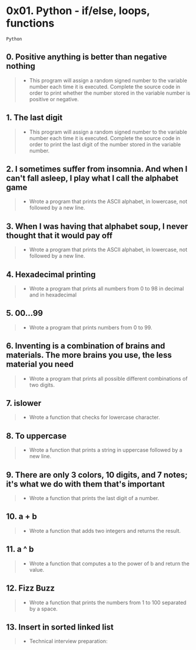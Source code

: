 # 0x01. Python - if/else, loops, functions
 `Python`

## 0. Positive anything is better than negative nothing
> - This program will assign a random signed number to the variable number each time it is executed. Complete the source code in order to print whether the number stored in the variable number is positive or negative.

## 1. The last digit
> - This program will assign a random signed number to the variable number each time it is executed. Complete the source code in order to print the last digit of the number stored in the variable number.

## 2. I sometimes suffer from insomnia. And when I can't fall asleep, I play what I call the alphabet game
> - Wrote a program  that prints the ASCII alphabet, in lowercase, not followed by a new line.

## 3. When I was having that alphabet soup, I never thought that it would pay off
> - Wrote a program that prints the ASCII alphabet, in lowercase, not followed by a new line.

## 4. Hexadecimal printing
> - Wrote a program that prints all numbers from 0 to 98 in decimal and in hexadecimal

## 5. 00...99
> - Wrote a program that prints numbers from 0 to 99.

## 6. Inventing is a combination of brains and materials. The more brains you use, the less material you need
> - Wrote a program that prints all possible different combinations of two digits.

## 7. islower
> - Wrote a function that checks for lowercase character.

## 8. To uppercase
> - Wrote a function that prints a string in uppercase followed by a new line.

## 9. There are only 3 colors, 10 digits, and 7 notes; it's what we do with them that's important
> - Wrote a function that prints the last digit of a number.

## 10. a + b
> - Wrote a function that adds two integers and returns the result.

## 11. a ^ b
> - Wrote a function that computes a to the power of b and return the value.

## 12. Fizz Buzz
> - Wrote a function that prints the numbers from 1 to 100 separated by a space.

## 13. Insert in sorted linked list
> - Technical interview preparation:
